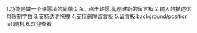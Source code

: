 1.功能是做一个许愿墙的简单页面。点击许愿墙,创建新的留言板
2.输入的描述信息限制字数
3.支持透明拖拽
4.支持删除留言板
5.留言板 background/position left随机
6.欢迎查看

